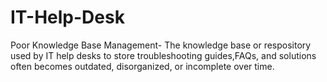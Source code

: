 # IT-Help-Desk
Poor Knowledge Base Management- The knowledge base or respository used by IT help desks to store troubleshooting guides,FAQs, and solutions often becomes outdated, disorganized, or incomplete over time.


